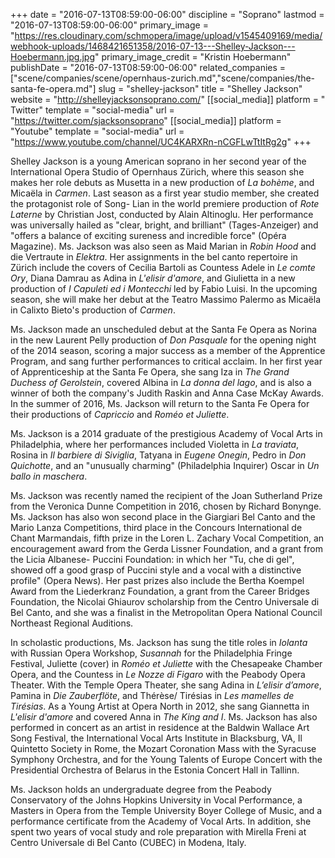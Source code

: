 +++
date = "2016-07-13T08:59:00-06:00"
discipline = "Soprano"
lastmod = "2016-07-13T08:59:00-06:00"
primary_image = "https://res.cloudinary.com/schmopera/image/upload/v1545409169/media/webhook-uploads/1468421651358/2016-07-13---Shelley-Jackson---Hoebermann.jpg.jpg"
primary_image_credit = "Kristin Hoebermann"
publishDate = "2016-07-13T08:59:00-06:00"
related_companies = ["scene/companies/scene/opernhaus-zurich.md","scene/companies/the-santa-fe-opera.md"]
slug = "shelley-jackson"
title = "Shelley Jackson"
website = "http://shelleyjacksonsoprano.com/"
[[social_media]]
platform = " Twitter"
template = "social-media"
url = "https://twitter.com/sjacksonsoprano"
[[social_media]]
platform = "Youtube"
template = "social-media"
url = "https://www.youtube.com/channel/UC4KARXRn-nCGFLwTtItRg2g"
+++

Shelley Jackson is a young American soprano in her second year of the International Opera Studio of Opernhaus Zürich, where this season she makes her role debuts as Musetta in a new production of *La bohème*, and Micaëla in *Carmen*. Last season as a first year studio member, she created the protagonist role of Song- Lian in the world premiere production of *Rote Laterne* by Christian Jost, conducted by Alain Altinoglu. Her performance was universally hailed as "clear, bright, and brilliant" (Tages-Anzeiger) and "offers a balance of exciting sureness and incredible force" (Opéra Magazine). Ms. Jackson was also seen as Maid Marian in *Robin Hood* and die Vertraute in *Elektra*. Her assignments in the bel canto repertoire in Zürich include the covers of Cecilia Bartoli as Countess Adele in *Le comte Ory*, Diana Damrau as Adina in *L'elisir d'amore*, and Giulietta in a new production of *I Capuleti ed i Montecchi* led by Fabio Luisi. In the upcoming season, she will make her debut at the Teatro Massimo Palermo as Micaëla in Calixto Bieto's production of *Carmen*.

Ms. Jackson made an unscheduled debut at the Santa Fe Opera as Norina in the new Laurent Pelly production of *Don Pasquale* for the opening night of the 2014 season, scoring a major success as a member of the Apprentice Program, and sang further performances to critical acclaim. In her first year of Apprenticeship at the Santa Fe Opera, she sang Iza in *The Grand Duchess of Gerolstein*, covered Albina in *La donna del lago*, and is also a winner of both the company's Judith Raskin and Anna Case McKay Awards. In the summer of 2016, Ms. Jackson will return to the Santa Fe Opera for their productions of *Capriccio* and *Roméo et Juliette*.

Ms. Jackson is a 2014 graduate of the prestigious Academy of Vocal Arts in Philadelphia, where her performances included Violetta in *La traviata*, Rosina in *Il barbiere di Siviglia*, Tatyana in *Eugene Onegin*, Pedro in *Don Quichotte*, and an "unusually charming" (Philadelphia Inquirer) Oscar in *Un ballo in maschera*.

Ms. Jackson was recently named the recipient of the Joan Sutherland Prize from the Veronica Dunne Competition in 2016, chosen by Richard Bonynge. Ms. Jackson has also won second place in the Giargiari Bel Canto and the Mario Lanza Competitions, third place in the Concours International de Chant Marmandais, fifth prize in the Loren L. Zachary Vocal Competition, an encouragement award from the Gerda Lissner Foundation, and a grant from the Licia Albanese- Puccini Foundation: in which her "Tu, che di gel", showed off a good grasp of Puccini style and a vocal with a distinctive profile" (Opera News). Her past prizes also include the Bertha Koempel Award from the Liederkranz Foundation, a grant from the Career Bridges Foundation, the Nicolai Ghiaurov scholarship from the Centro Universale di Bel Canto, and she was a finalist in the Metropolitan Opera National Council Northeast Regional Auditions.

In scholastic productions, Ms. Jackson has sung the title roles in *Iolanta* with Russian Opera Workshop, *Susannah* for the Philadelphia Fringe Festival, Juliette (cover) in *Roméo et Juliette* with the Chesapeake Chamber Opera, and the Countess in *Le Nozze di Figaro* with the Peabody Opera Theater. With the Temple Opera Theater, she sang Adina in *L’elisir d’amore*, Pamina in *Die Zauberflöte*, and Thérèse/ Tirésias in *Les mamelles de Tirésias*. As a Young Artist at Opera North in 2012, she sang Giannetta in *L'elisir d'amore* and covered Anna in *The King and I*. Ms. Jackson has also performed in concert as an artist in residence at the Baldwin Wallace Art Song Festival, the International Vocal Arts Institute in Blacksburg, VA, Il Quintetto Society in Rome, the Mozart Coronation Mass with the Syracuse Symphony Orchestra, and for the Young Talents of Europe Concert with the Presidential Orchestra of Belarus in the Estonia Concert Hall in Tallinn.

Ms. Jackson holds an undergraduate degree from the Peabody Conservatory of the Johns Hopkins University in Vocal Performance, a Masters in Opera from the Temple University Boyer College of Music, and a performance certificate from the Academy of Vocal Arts. In addition, she spent two years of vocal study and role preparation with Mirella Freni at Centro Universale di Bel Canto (CUBEC) in Modena, Italy.
